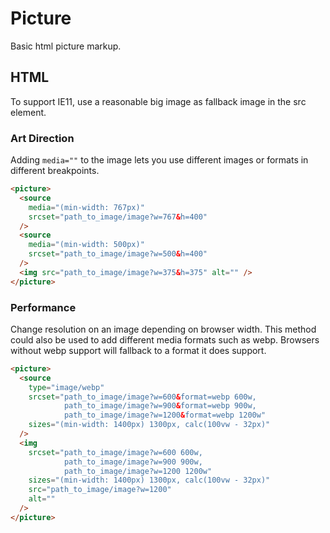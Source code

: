 # Picture

Basic html picture markup.

## HTML

To support IE11, use a reasonable big image as fallback image in the src element.

### Art Direction

Adding `media=""` to the image lets you use different images or formats in different breakpoints.

```html
<picture>
  <source
    media="(min-width: 767px)"
    srcset="path_to_image/image?w=767&h=400"
  />
  <source
    media="(min-width: 500px)"
    srcset="path_to_image/image?w=500&h=400"
  />
  <img src="path_to_image/image?w=375&h=375" alt="" />
</picture>
```

### Performance

Change resolution on an image depending on browser width. This method could also be used to add different media formats such as webp. Browsers without webp support will fallback to a format it does support.

```html
<picture>
  <source
    type="image/webp"
    srcset="path_to_image/image?w=600&format=webp 600w,
            path_to_image/image?w=900&format=webp 900w,
            path_to_image/image?w=1200&format=webp 1200w"
    sizes="(min-width: 1400px) 1300px, calc(100vw - 32px)"
  />
  <img
    srcset="path_to_image/image?w=600 600w,
            path_to_image/image?w=900 900w,
            path_to_image/image?w=1200 1200w"
    sizes="(min-width: 1400px) 1300px, calc(100vw - 32px)"
    src="path_to_image/image?w=1200"
    alt=""
  />
</picture>
```
